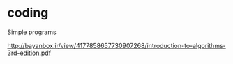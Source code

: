 # coding
Simple programs

http://bayanbox.ir/view/4177858657730907268/introduction-to-algorithms-3rd-edition.pdf
